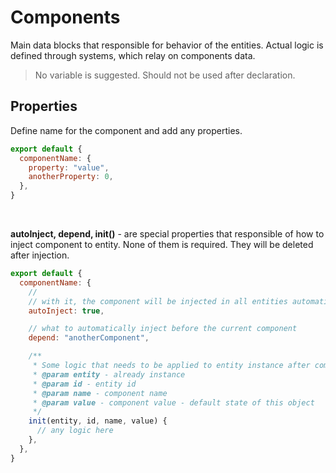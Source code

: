 # Components

Main data blocks that responsible for behavior of the entities. Actual logic is defined through systems, which relay on components data.

> No variable is suggested. Should not be used after declaration.

## Properties

Define name for the component and add any properties.

```js
export default {
  componentName: {
    property: "value",
    anotherProperty: 0,
  },
}
```

<br>

**autoInject, depend, init()** - are special properties that responsible of how to inject component to entity. None of them is required. They will be deleted after injection.

```js
export default {
  componentName: {
    //
    // with it, the component will be injected in all entities automatically while without it, only components that is mentioned in entity declaration will be injected
    autoInject: true,

    // what to automatically inject before the current component
    depend: "anotherComponent",

    /**
     * Some logic that needs to be applied to entity instance after component injection. This function will be called by Entity Factory
     * @param entity - already instance
     * @param id - entity id
     * @param name - component name
     * @param value - component value - default state of this object
     */
    init(entity, id, name, value) {
      // any logic here
    },
  },
}
```

<br>
